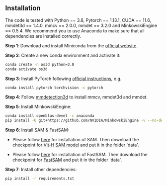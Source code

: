 ## Installation
The code is tested with Python == 3.8, Pytorch == 1.13.1, CUDA == 11.6, mmdet3d == 1.4.0, mmcv == 2.0.0, mmdet == 3.2.0 and MinkowskiEngine == 0.5.4. We recommend you to use Anaconda to make sure that all dependencies are installed correctly.

**Step 1**: Download and install Miniconda from the [official website](https://docs.conda.io/en/latest/miniconda.html).

**Step 2**: Create a new conda environment and activate it:
```bash
conda create -n os3d python=3.8
conda activate os3d
```
**Step 3**: Install PyTorch following [official instructions](https://pytorch.org/get-started/locally/), e.g.
```bash
conda install pytorch torchvision -c pytorch
```

**Step 4**: Follow [mmdetection3d](https://github.com/open-mmlab/mmdetection3d/blob/22aaa47fdb53ce1870ff92cb7e3f96ae38d17f61/docs/en/get_started.md) to install mmcv, mmdet3d and mmdet.

**Step 5**: Install MinkowskiEngine:
```bash
conda install openblas-devel -c anaconda
pip install -U git+https://github.com/NVIDIA/MinkowskiEngine -v --no-deps --install-option="--blas_include_dirs=/opt/conda/include" --install-option="--blas=openblas"
```

**Step 6**: Install SAM & FastSAM:
* Please follow [here](https://github.com/facebookresearch/segment-anything/blob/main/README.md) for installation of SAM. Then download the checkpoint for [Vit-H SAM model](https://dl.fbaipublicfiles.com/segment_anything/sam_vit_h_4b8939.pth) and put it in the folder 'data'.

* Please follow [here](https://github.com/CASIA-IVA-Lab/FastSAM/blob/main/README.md) for installation of FastSAM. Then download the checkpoint for [FastSAM](https://drive.google.com/file/d/1m1sjY4ihXBU1fZXdQ-Xdj-mDltW-2Rqv/view?usp=sharing) and put it in the folder 'data'.

**Step 7**: Install other dependencies:
```bash
pip install -r requirements.txt
```

